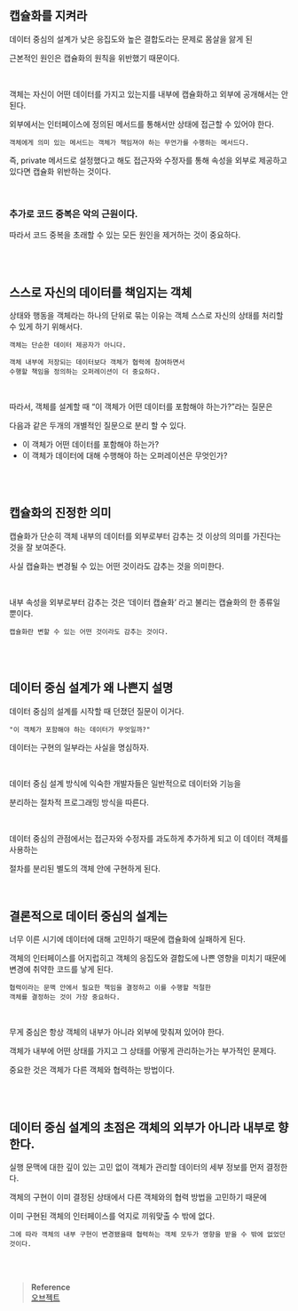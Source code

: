 ## 캡슐화를 지켜라

데이터 중심의 설계가 낮은 응집도와 높은 결합도라는 문제로 몸살을 앓게 된 

근본적인 원인은 캡슐화의 원칙을 위반했기 때문이다.

<br/>

객체는 자신이 어떤 데이터를 가지고 있는지를 내부에 캡슐화하고 외부에 공개해서는 안된다.

외부에서는 인터페이스에 정의된 메서드를 통해서만 상태에 접근할 수 있어야 한다.

```
객체에게 의미 있는 메서드는 객체가 책임져야 하는 무언가를 수행하는 메서드다.
```



즉, private 메서드로 설정했다고 해도 접근자와 수정자를 통해 속성을 외부로 제공하고 있다면 캡슐화 위반하는 것이다.

<br/>

### 추가로 코드 중복은 악의 근원이다.

따라서 코드 중복을 초래할 수 있는 모든 원인을 제거하는 것이 중요하다.

<br/><br/>

## 스스로 자신의 데이터를 책임지는 객체

상태와 행동을 객체라는 하나의 단위로 묶는 이유는 객체 스스로 자신의 상태를 처리할 수 있게 하기 위해서다.

```
객체는 단순한 데이터 제공자가 아니다.

객체 내부에 저장되는 데이터보다 객체가 협력에 참여하면서 
수행할 책임을 정의하는 오퍼레이션이 더 중요하다.
```

<br/>

따라서, 객체를 설계할 때 “이 객체가 어떤 데이터를 포함해야 하는가?”라는 질문은 

다음과 같은 두개의 개별적인 질문으로 분리 할 수 있다.

- 이 객체가 어떤 데이터를 포함해야 하는가?
- 이 객체가 데이터에 대해 수행해야 하는 오퍼레이션은 무엇인가?

<br/><br/>

## 캡슐화의 진정한 의미

캡슐화가 단순히 객체 내부의 데이터를 외부로부터 감추는 것 이상의 의미를 가진다는 것을 잘 보여준다.

사실 캡슐화는 변경될 수 있는 어떤 것이라도 감추는 것을 의미한다.

<br/>

내부 속성을 외부로부터 감추는 것은 ‘데이터 캡슐화’ 라고 불리는 캡슐화의 한 종류일 뿐이다.

```
캡슐화란 변할 수 있는 어떤 것이라도 감추는 것이다.
```

<br/><br/>

## 데이터 중심 설계가 왜 나쁜지 설명

데이터 중심의 설계를 시작할 때 던졌던 질문이 이거다.

```
"이 객체가 포함해야 하는 데이터가 무엇일까?" 
```

데이터는 구현의 일부라는 사실을 명심하자.

<br/>

데이터 중심 설계 방식에 익숙한 개발자들은 일반적으로 데이터와 기능을 

분리하는 절차적 프로그래밍 방식을 따른다.

<br/>

데이터 중심의 관점에서는 접근자와 수정자를 과도하게 추가하게 되고 이 데이터 객체를 사용하는 

절차를 분리된 별도의 객체 안에 구현하게 된다.

<br/>

## 결론적으로 데이터 중심의 설계는

너무 이른 시기에 데이터에 대해 고민하기 때문에 캡슐화에 실패하게 된다.

객체의 인터페이스를 어지럽히고 객체의 응집도와 결합도에 나쁜 영향을 미치기 때문에 변경에 취약한 코드를 낳게 된다.

```
협력이라는 문맥 안에서 필요한 책임을 결정하고 이를 수행할 적절한 
객체를 결정하는 것이 가장 중요하다.
```

<br/>

무게 중심은 항상 객체의 내부가 아니라 외부에 맞춰져 있어야 한다.

객체가 내부에 어떤 상태를 가지고 그 상태를 어떻게 관리하는가는 부가적인 문제다.

중요한 것은 객체가 다른 객체와 협력하는 방법이다.

<br/><br/>

## 데이터 중심 설계의 초점은 객체의 외부가 아니라 내부로 향한다.

실행 문맥에 대한 깊이 있는 고민 없이 객체가 관리할 데이터의 세부 정보를 먼저 결정한다.

객체의 구현이 이미 결정된 상태에서 다른 객체와의 협력 방법을 고민하기 때문에 

이미 구현된 객체의 인터페이스를 억지로 끼워맞출 수 밖에 없다.

```
그에 따라 객체의 내부 구현이 변경됐을때 협력하는 객체 모두가 영향을 받을 수 밖에 없었던 것이다.
```

<br/><br/>

>**Reference** 
> <br/> [오브젝트](http://www.yes24.com/Product/Goods/74219491)
